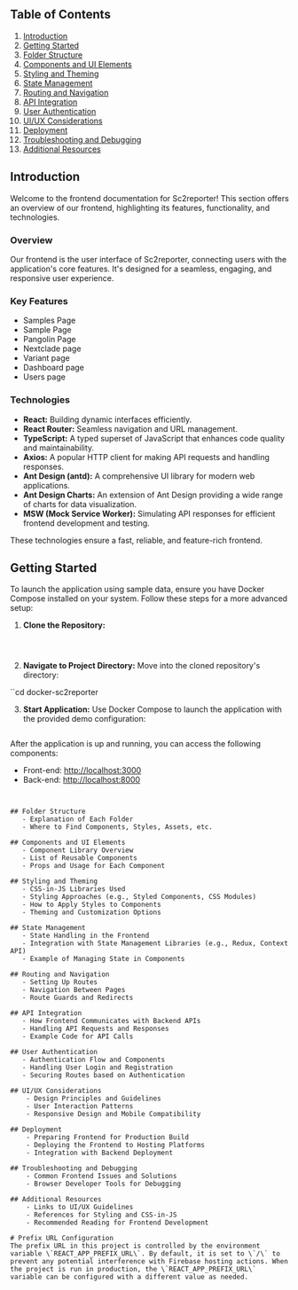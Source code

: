 ## Table of Contents

1. [Introduction](#introduction)
2. [Getting Started](#getting-started)
3. [Folder Structure](#folder-structure)
4. [Components and UI Elements](#components-and-ui-elements)
5. [Styling and Theming](#styling-and-theming)
6. [State Management](#state-management)
7. [Routing and Navigation](#routing-and-navigation)
8. [API Integration](#api-integration)
9. [User Authentication](#user-authentication)
10. [UI/UX Considerations](#uiux-considerations)
11. [Deployment](#deployment)
12. [Troubleshooting and Debugging](#troubleshooting-and-debugging)
13. [Additional Resources](#additional-resources)

## Introduction
Welcome to the frontend documentation for Sc2reporter! This section offers an overview of our frontend, highlighting its features, functionality, and technologies.

### Overview
Our frontend is the user interface of Sc2reporter, connecting users with the application's core features. It's designed for a seamless, engaging, and responsive user experience.

### Key Features

- Samples Page
- Sample Page
- Pangolin Page
- Nextclade page
- Variant page
- Dashboard page
- Users page

### Technologies

- **React:** Building dynamic interfaces efficiently.
- **React Router:** Seamless navigation and URL management.
- **TypeScript:** A typed superset of JavaScript that enhances code quality and maintainability.
- **Axios:** A popular HTTP client for making API requests and handling responses.
- **Ant Design (antd):** A comprehensive UI library for modern web applications.
- **Ant Design Charts:** An extension of Ant Design providing a wide range of charts for data visualization.
- **MSW (Mock Service Worker):** Simulating API responses for efficient frontend development and testing.

These technologies ensure a fast, reliable, and feature-rich frontend.

## Getting Started

To launch the application using sample data, ensure you have Docker Compose installed on your system. Follow these steps for a more advanced setup:

1.  **Clone the Repository:**


    ```git clone https://github.com/genomic-medicine-sweden/docker-sc2reporter



2.  **Navigate to Project Directory:**
    Move into the cloned repository's directory:

``cd docker-sc2reporter

3. **Start Application:**
Use Docker Compose to launch the application with the provided demo configuration:
```docker-compose -f docker-compose.demo.yml up
 ```
After the application is up and running, you can access the following components:
 - Front-end: [http://localhost:3000](http://localhost:3000)
 - Back-end: [http://localhost:8000](http://localhost:8000)
````


## Folder Structure
   - Explanation of Each Folder
   - Where to Find Components, Styles, Assets, etc.

## Components and UI Elements
   - Component Library Overview
   - List of Reusable Components
   - Props and Usage for Each Component

## Styling and Theming
   - CSS-in-JS Libraries Used
   - Styling Approaches (e.g., Styled Components, CSS Modules)
   - How to Apply Styles to Components
   - Theming and Customization Options

## State Management
   - State Handling in the Frontend
   - Integration with State Management Libraries (e.g., Redux, Context API)
   - Example of Managing State in Components

## Routing and Navigation
   - Setting Up Routes
   - Navigation Between Pages
   - Route Guards and Redirects

## API Integration
   - How Frontend Communicates with Backend APIs
   - Handling API Requests and Responses
   - Example Code for API Calls

## User Authentication
   - Authentication Flow and Components
   - Handling User Login and Registration
   - Securing Routes based on Authentication

## UI/UX Considerations
    - Design Principles and Guidelines
    - User Interaction Patterns
    - Responsive Design and Mobile Compatibility

## Deployment
    - Preparing Frontend for Production Build
    - Deploying the Frontend to Hosting Platforms
    - Integration with Backend Deployment

## Troubleshooting and Debugging
    - Common Frontend Issues and Solutions
    - Browser Developer Tools for Debugging

## Additional Resources
    - Links to UI/UX Guidelines
    - References for Styling and CSS-in-JS
    - Recommended Reading for Frontend Development

# Prefix URL Configuration
The prefix URL in this project is controlled by the environment variable \`REACT_APP_PREFIX_URL\`. By default, it is set to \`/\` to prevent any potential interference with Firebase hosting actions. When the project is run in production, the \`REACT_APP_PREFIX_URL\` variable can be configured with a different value as needed.
